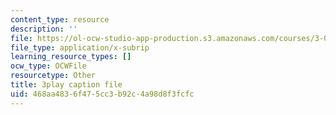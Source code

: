 ```yaml
---
content_type: resource
description: ''
file: https://ol-ocw-studio-app-production.s3.amazonaws.com/courses/3-091sc-introduction-to-solid-state-chemistry-fall-2010/468aa4836f475cc3b92c4a98d8f3fcfc_5l_S8WwBVnM.vtt
file_type: application/x-subrip
learning_resource_types: []
ocw_type: OCWFile
resourcetype: Other
title: 3play caption file
uid: 468aa483-6f47-5cc3-b92c-4a98d8f3fcfc
---
```


